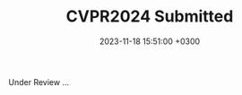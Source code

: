 ﻿---
layout: post
title: CVPR2024 Submitted
date: 2023-11-18 15:51:00 +0300
description: One paper submitted to CVPR2024. # Add post description (optional)
img: 2023-11-18-CVPR2024-Submitted/CVPR_homepage.jpg # Add image post (optional)
fig-caption: # Add figcaption (optional)
tags: [CVPR2024]
comments: true
---

Under Review ...

<!-- more -->

